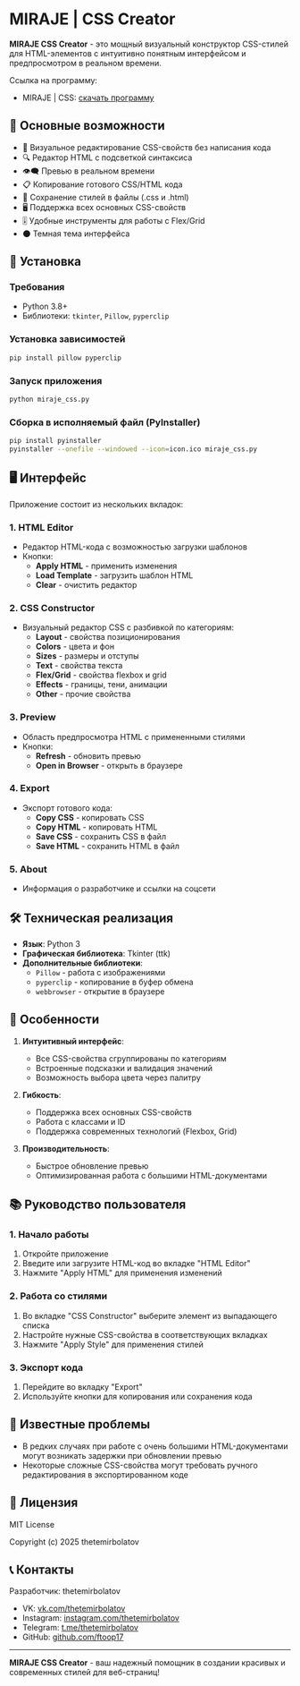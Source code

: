 # MIRAJE | CSS Creator


**MIRAJE CSS Creator** - это мощный визуальный конструктор CSS-стилей для HTML-элементов с интуитивно понятным интерфейсом и предпросмотром в реальном времени.

Ссылка на программу:

- MIRAJE | CSS: [скачать программу](https://mega.nz/file/mw5GARTa#8vDcczZ8a21zhVKEMYnHrvk6aNEOy1CA-frBO_Fikoo)



## 📌 Основные возможности

- 🎨 Визуальное редактирование CSS-свойств без написания кода
- 🔍 Редактор HTML с подсветкой синтаксиса
- 👁‍🗨 Превью в реальном времени
- 📋 Копирование готового CSS/HTML кода
- 💾 Сохранение стилей в файлы (.css и .html)
- 🖥 Поддержка всех основных CSS-свойств
- 🎚 Удобные инструменты для работы с Flex/Grid
- 🌑 Темная тема интерфейса

## 🚀 Установка

### Требования
- Python 3.8+
- Библиотеки: `tkinter`, `Pillow`, `pyperclip`

### Установка зависимостей
```bash
pip install pillow pyperclip
```

### Запуск приложения
```bash
python miraje_css.py
```

### Сборка в исполняемый файл (PyInstaller)
```bash
pip install pyinstaller
pyinstaller --onefile --windowed --icon=icon.ico miraje_css.py
```

## 🖥 Интерфейс

Приложение состоит из нескольких вкладок:

### 1. HTML Editor
- Редактор HTML-кода с возможностью загрузки шаблонов
- Кнопки:
  - **Apply HTML** - применить изменения
  - **Load Template** - загрузить шаблон HTML
  - **Clear** - очистить редактор

### 2. CSS Constructor
- Визуальный редактор CSS с разбивкой по категориям:
  - **Layout** - свойства позиционирования
  - **Colors** - цвета и фон
  - **Sizes** - размеры и отступы
  - **Text** - свойства текста
  - **Flex/Grid** - свойства flexbox и grid
  - **Effects** - границы, тени, анимации
  - **Other** - прочие свойства

### 3. Preview
- Область предпросмотра HTML с примененными стилями
- Кнопки:
  - **Refresh** - обновить превью
  - **Open in Browser** - открыть в браузере

### 4. Export
- Экспорт готового кода:
  - **Copy CSS** - копировать CSS
  - **Copy HTML** - копировать HTML
  - **Save CSS** - сохранить CSS в файл
  - **Save HTML** - сохранить HTML в файл

### 5. About
- Информация о разработчике и ссылки на соцсети

## 🛠 Техническая реализация

- **Язык**: Python 3
- **Графическая библиотека**: Tkinter (ttk)
- **Дополнительные библиотеки**:
  - `Pillow` - работа с изображениями
  - `pyperclip` - копирование в буфер обмена
  - `webbrowser` - открытие в браузере

## 🌟 Особенности

1. **Интуитивный интерфейс**:
   - Все CSS-свойства сгруппированы по категориям
   - Встроенные подсказки и валидация значений
   - Возможность выбора цвета через палитру

2. **Гибкость**:
   - Поддержка всех основных CSS-свойств
   - Работа с классами и ID
   - Поддержка современных технологий (Flexbox, Grid)

3. **Производительность**:
   - Быстрое обновление превью
   - Оптимизированная работа с большими HTML-документами

## 📚 Руководство пользователя

### 1. Начало работы
1. Откройте приложение
2. Введите или загрузите HTML-код во вкладке "HTML Editor"
3. Нажмите "Apply HTML" для применения изменений

### 2. Работа со стилями
1. Во вкладке "CSS Constructor" выберите элемент из выпадающего списка
2. Настройте нужные CSS-свойства в соответствующих вкладках
3. Нажмите "Apply Style" для применения стилей

### 3. Экспорт кода
1. Перейдите во вкладку "Export"
2. Используйте кнопки для копирования или сохранения кода

## 🐛 Известные проблемы

- В редких случаях при работе с очень большими HTML-документами могут возникать задержки при обновлении превью
- Некоторые сложные CSS-свойства могут требовать ручного редактирования в экспортированном коде

## 📜 Лицензия

MIT License

Copyright (c) 2025 thetemirbolatov

## 📞 Контакты

Разработчик: thetemirbolatov

- VK: [vk.com/thetemirbolatov](https://vk.com/thetemirbolatov)
- Instagram: [instagram.com/thetemirbolatov](https://instagram.com/thetemirbolatov)
- Telegram: [t.me/thetemirbolatov](https://t.me/thetemirbolatov)
- GitHub: [github.com/ftoop17](https://github.com/ftoop17)

---

**MIRAJE CSS Creator** - ваш надежный помощник в создании красивых и современных стилей для веб-страниц!
